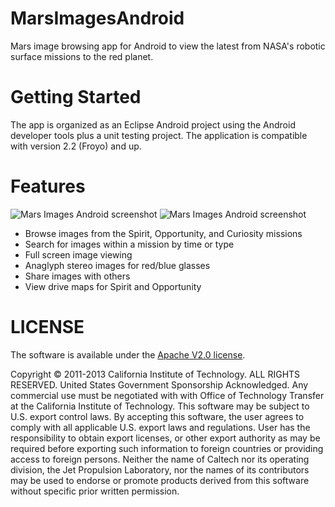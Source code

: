 MarsImagesAndroid
=============

Mars image browsing app for Android to view the latest from NASA's robotic surface missions to the red planet.

Getting Started
===============

The app is organized as an Eclipse Android project using the Android developer tools plus a unit testing project. The application is compatible with version 2.2 (Froyo) and up.

Features
========

![Mars Images Android screenshot](http://opslabjpl.github.io/MarsImagesAndroid/images/MarsImagesAndroidMastcam.png?raw=true) ![Mars Images Android screenshot](http://opslabjpl.github.io/MarsImagesAndroid/images/MarsImagesAndroidOppy.png?raw=true)

- Browse images from the Spirit, Opportunity, and Curiosity missions
- Search for images within a mission by time or type
- Full screen image viewing
- Anaglyph stereo images for red/blue glasses
- Share images with others
- View drive maps for Spirit and Opportunity

LICENSE
=======

The software is available under the [Apache V2.0 license](https://github.com/OpsLabJPL/MarsImagesIOS/blob/master/LICENSE.txt).

Copyright © 2011-2013 California Institute of Technology. ALL RIGHTS 
RESERVED. United States Government Sponsorship Acknowledged. Any 
commercial use must be negotiated with with Office of Technology 
Transfer at the California Institute of Technology. This software may 
be subject to U.S. export control laws. By accepting this software, 
the user agrees to comply with all applicable U.S. export laws and 
regulations. User has the responsibility to obtain export licenses, 
or other export authority as may be required before exporting such 
information to foreign countries or providing access to foreign 
persons. Neither the name of Caltech nor its operating division, the
Jet Propulsion Laboratory, nor the names of its contributors may be
used to endorse or promote products derived from this software 
without specific prior written permission.
